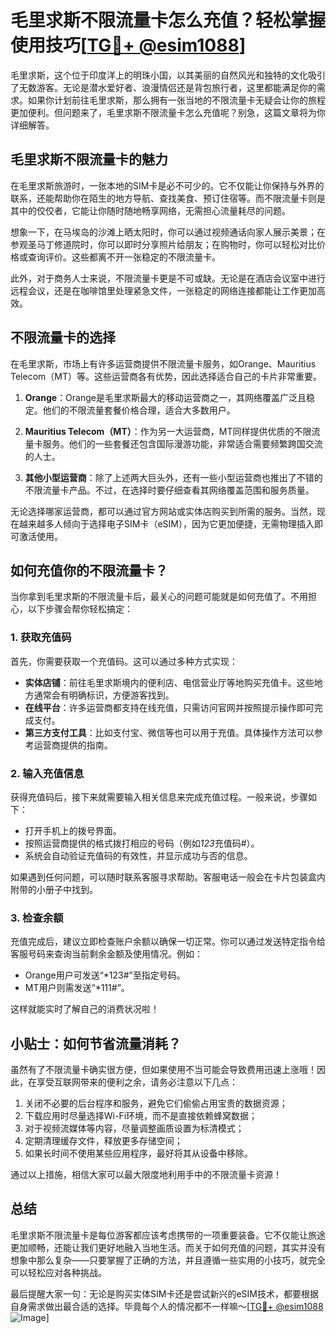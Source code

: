 # 毛里求斯不限流量卡怎么充值？轻松掌握使用技巧[[TG💪+ @esim1088](https://t.me/s/esim1088)]

毛里求斯，这个位于印度洋上的明珠小国，以其美丽的自然风光和独特的文化吸引了无数游客。无论是潜水爱好者、浪漫情侣还是背包旅行者，这里都能满足你的需求。如果你计划前往毛里求斯，那么拥有一张当地的不限流量卡无疑会让你的旅程更加便利。但问题来了，毛里求斯不限流量卡怎么充值呢？别急，这篇文章将为你详细解答。

## 毛里求斯不限流量卡的魅力

在毛里求斯旅游时，一张本地的SIM卡是必不可少的。它不仅能让你保持与外界的联系，还能帮助你在陌生的地方导航、查找美食、预订住宿等。而不限流量卡则是其中的佼佼者，它能让你随时随地畅享网络，无需担心流量耗尽的问题。

想象一下，在马埃岛的沙滩上晒太阳时，你可以通过视频通话向家人展示美景；在参观圣马丁修道院时，你可以即时分享照片给朋友；在购物时，你可以轻松对比价格或查询评价。这些都离不开一张稳定的不限流量卡。

此外，对于商务人士来说，不限流量卡更是不可或缺。无论是在酒店会议室中进行远程会议，还是在咖啡馆里处理紧急文件，一张稳定的网络连接都能让工作更加高效。

## 不限流量卡的选择

在毛里求斯，市场上有许多运营商提供不限流量卡服务，如Orange、Mauritius Telecom（MT）等。这些运营商各有优势，因此选择适合自己的卡片非常重要。

1. **Orange**：Orange是毛里求斯最大的移动运营商之一，其网络覆盖广泛且稳定。他们的不限流量套餐价格合理，适合大多数用户。
   
2. **Mauritius Telecom（MT）**：作为另一大运营商，MT同样提供优质的不限流量卡服务。他们的一些套餐还包含国际漫游功能，非常适合需要频繁跨国交流的人士。

3. **其他小型运营商**：除了上述两大巨头外，还有一些小型运营商也推出了不错的不限流量卡产品。不过，在选择时要仔细查看其网络覆盖范围和服务质量。

无论选择哪家运营商，都可以通过官方网站或实体店购买到所需的服务。当然，现在越来越多人倾向于选择电子SIM卡（eSIM），因为它更加便捷，无需物理插入即可激活使用。

## 如何充值你的不限流量卡？

当你拿到毛里求斯的不限流量卡后，最关心的问题可能就是如何充值了。不用担心，以下步骤会帮你轻松搞定：

### 1. 获取充值码

首先，你需要获取一个充值码。这可以通过多种方式实现：
- **实体店铺**：前往毛里求斯境内的便利店、电信营业厅等地购买充值卡。这些地方通常会有明确标识，方便游客找到。
- **在线平台**：许多运营商都支持在线充值，只需访问官网并按照提示操作即可完成支付。
- **第三方支付工具**：比如支付宝、微信等也可以用于充值。具体操作方法可以参考运营商提供的指南。

### 2. 输入充值信息

获得充值码后，接下来就需要输入相关信息来完成充值过程。一般来说，步骤如下：
- 打开手机上的拨号界面。
- 按照运营商提供的格式拨打相应的号码（例如*123*充值码#）。
- 系统会自动验证充值码的有效性，并显示成功与否的信息。

如果遇到任何问题，可以随时联系客服寻求帮助。客服电话一般会在卡片包装盒内附带的小册子中找到。

### 3. 检查余额

充值完成后，建议立即检查账户余额以确保一切正常。你可以通过发送特定指令给客服号码来查询当前剩余金额及使用情况。例如：
- Orange用户可发送“*123#”至指定号码。
- MT用户则需发送“*111#”。

这样就能实时了解自己的消费状况啦！

## 小贴士：如何节省流量消耗？

虽然有了不限流量卡确实很方便，但如果使用不当可能会导致费用迅速上涨哦！因此，在享受互联网带来的便利之余，请务必注意以下几点：

1. 关闭不必要的后台程序和服务，避免它们偷偷占用宝贵的数据资源；
2. 下载应用时尽量选择Wi-Fi环境，而不是直接依赖蜂窝数据；
3. 对于视频流媒体等内容，尽量调整画质设置为标清模式；
4. 定期清理缓存文件，释放更多存储空间；
5. 如果长时间不使用某些应用程序，最好将其从设备中移除。

通过以上措施，相信大家可以最大限度地利用手中的不限流量卡资源！

## 总结

毛里求斯不限流量卡是每位游客都应该考虑携带的一项重要装备。它不仅能让旅途更加顺畅，还能让我们更好地融入当地生活。而关于如何充值的问题，其实并没有想象中那么复杂——只要掌握了正确的方法，并且遵循一些实用的小技巧，就完全可以轻松应对各种挑战。

最后提醒大家一句：无论是购买实体SIM卡还是尝试新兴的eSIM技术，都要根据自身需求做出最合适的选择。毕竟每个人的情况都不一样嘛～[[TG💪+ @esim1088](https://t.me/s/esim1088) ![Image](https://i.postimg.cc/4NQfJmqS/Snipaste-2025-05-13-00-14-12.png)]